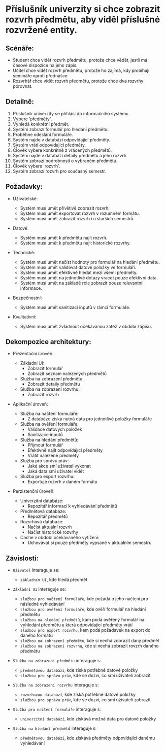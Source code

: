 # Příslušník univerzity si chce zobrazit rozvrh předmětu, aby viděl příslušné rozvržené entity.

## Scénáře:

- Student chce vidět rozvrh předmětu, protože chce vědět, jestli má časové dispozice na jeho zápis.
- Učitel chce vidět rozvrh předmětu, protože ho zajímá, kdy probíhají semináře oproti přednášce.
- Rozvrhář chce vidět rozvrh předmětu, protože chce dva rozvrhy porovnat.

## Detailně:

1. Příslušník univerzity se příhlásí do informačního systému.
2. Vybere 'předměty'.
3. Vyhledá konkrétní předmět.
4. Systém zobrazí formulář pro hledání předmětu.
5. Proběhne odeslání formuláře.
6. Systém najde v databázi odpovídající předměty.
7. Systém vrátí odpovídající předměty.
8. Člověk vybere konkrétně z vrácených předmětů.
9. Systém najde v databázi detaily předmětu a jeho rozvrh.
10. Systém zobrazí podrobnosti o vybraném předmětu.
11. Člověk vybere 'rozvrh'.
12. Systém zobrazí rozvrh pro současný semestr.

## Požadavky:

- Uživatelské:
    - Systém musí umět přívětivě zobrazit rozvrh.
    - Systém musí umět exportovat rozvrh v rozumném formátu.
    - Systém musí umět zobrazit rozvrh i u starších semestrů.

- Datové:
    - Systém musí umět k předmětu najít rozvrh.
    - Systém musí umět k předmětu najít historické rozvrhy.

- Technické:
    - Systém musí umět načíst hodnoty pro formulář na hledání předmětu.
    - Systém musí umět validovat datové položky ve formuláři.
    - Systém musí umět efektivně hledat mezi všemi předměty.
    - Systém musí umět na jednotlivé dotazy vracet pouze efektivní data.
    - Systém musí umět na základě role zobrazit pouze relevantní informace.

- Bezpečnostní:
    - Systém musí umět sanitizaci inputů v rámci formuláře.

- Kvalitativní:
    - Systém musí umět zvládnout očekávanou zátěž v období zápisu.

## Dekompozice architektury:

- Prezentační úroveň:
    - Základní UI:
        - Zobrazit formulář
        - Zobrazit seznam nalezených předmětů
    - Služba na zobrazení předmětu:
        - Zobrazit detaily předmětu
    - Služba na zobrazení rozvrhu:
        - Zobrazit rozvrh

- Aplikační úroveň:
    - Služba na načtení formuláře:
        - Z databáze získá nutná data pro jednotlivé položky formuláře
    - Služba na ověření formuláře:
        - Validace datových položek
        - Sanitizace inputů
    - Služba na hledání předmětů:
        - Přijmout formulář
        - Efektivně najít odpovídající předměty
        - Vrátit nalezené předměty
    - Služba pro správu práv:
        - Jaké akce smí uživatel vykonat
        - Jaká data smí uživatel vidět
    - Služba pro export rozvrhu:
        - Exportuje rozvrh v daném formátu

- Perzistenční úroveň:
    - Univerzitní databáze:
        - Repozitář informací k vyhledávání předmětů
    - Předmětová databáze:
        - Repozitář předmětů
    - Rozvrhová databáze:
        - Načíst aktuální rozvrh
        - Načíst historické rozvrhy
    - Cache v období očekávaného vytížení:
        - Uchovávat si pouze předměty vypsané v aktuálním semestru

## Závislosti:

- `Uživatel` interaguje se:
    - `základním UI`, kde hledá předmět

- `Základní UI` interaguje se:
    - `službou pro načtení formuláře`, kde požádá o jeho načtení pro následné vyhledávání
    - `službou pro ověření formuláře`, kde ověří formulář na hledání předmětu
    - `službou na hledání předmětů`, kam podá ověřený formulář na vyhledání předmětu a která odpovídající předměty vrátí
    - `službou pro export rozvrhu`, kam podá požadavek na export do daného formátu
    - `službou na zobrazení předmětu`, kde si nechá zobrazit daný předmět
    - `službou na zobrazení rozvrhu`, kde si nechá zobrazit rovzrh daného předmětu

- `Služba na zobrazení předmětu` interaguje s:
    - `předmětovou databází`, kde získá potřebné datové položky
    - `službou pro správu práv`, kde se dozví, co smí uživateli zobrazit

- `Služba na zobrazení rozvrhu` interaguje s:
    - `rozvrhovou databází`, kde získá potřebné datové položky
    - `službou pro správu práv`, kde se dozví, co smí uživateli zobrazit

- `Služba pro načtení formuláře` interaguje s:
    - `univerzitní databází`, kde získává možná data pro datové položky

- `Služba na hledání předmětů` interaguje s:
    - `předmětovou databází`, kde získává předměty odpovídající danému vyhledávání